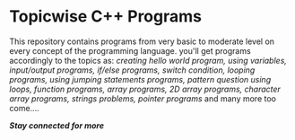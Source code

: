 # Topicwise C++ Programs

This repository contains programs from very basic to moderate level on every concept of the programming language.
you'll get programs accordingly to the topics as: *creating hello world program, using variables, input/output programs, if/else programs, switch condition, looping programs, using jumping statements programs, pattern question using loops, function programs, array programs, 2D array programs, character array programs, strings problems, pointer programs* and many more too come....
 
***Stay connected for more***
